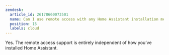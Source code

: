 ```yaml
---
zendesk:
  article_id: 26178660073501
  name: Can I use remote access with any Home Assistant installation method?
  position: 15
  labels: cloud
---
```


Yes. The remote access support is entirely independent of how you’ve installed Home Assistant.
